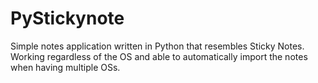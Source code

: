 # PyStickynote
Simple notes application written in Python that resembles Sticky Notes. Working regardless of the OS and able to automatically import the notes when having multiple OSs.
